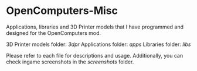 # OpenComputers-Misc
Applications, libraries and 3D Printer models that I have programmed and designed for the OpenComputers mod.

3D Printer models folder: *3dpr*
Applications folder: *apps*
Libraries folder: *libs*

Please refer to each file for descriptions and usage. Additionally, you can check ingame screenshots in the *screenshots* folder.